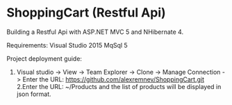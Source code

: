 # ShoppingCart (Restful Api)

Building a Restful Api with ASP.NET MVC 5 and NHibernate 4.

Requirements:
Visual Studio 2015
MqSql 5

Project deployment guide:
1. Visual studio -> View -> Team Explorer -> Clone -> Manage Connection -> Enter the URL: https://github.com/alexremnev/ShoppingCart.git
2.Enter the URL: ~/Products and the list of products will be displayed in json format.
